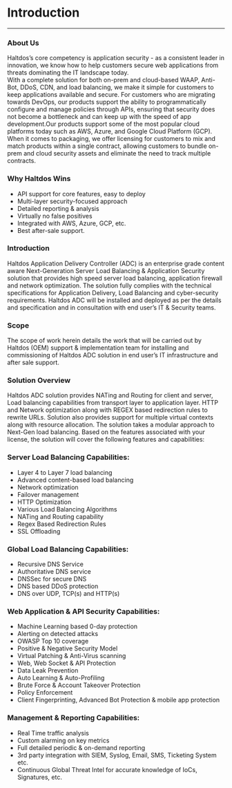 # Introduction
---
### About Us

Haltdos’s core competency is application security - as a consistent leader in innovation, we know how to help customers secure web applications from threats dominating the IT landscape today.  
With a complete solution for both on-prem and cloud-based WAAP, Anti-Bot, DDoS, CDN, and load balancing, we make it simple for customers to keep applications available and secure. For customers who are migrating towards DevOps, our products support the ability to programmatically configure and manage policies through APIs, ensuring that security does not become a bottleneck and can keep up with the speed of app development.Our products support some of the most popular cloud platforms today such as AWS, Azure, and Google Cloud Platform (GCP). When it comes to packaging, we offer licensing for customers to mix and match products within a single contract, allowing customers to bundle on-prem and cloud security assets and eliminate the need to track multiple contracts.

### Why Haltdos Wins

- API support for core features, easy to deploy
- Multi-layer security-focused approach
- Detailed reporting & analysis
- Virtually no false positives
- Integrated with AWS, Azure, GCP, etc.
- Best after-sale support.

### Introduction

Haltdos Application Delivery Controller (ADC) is an enterprise grade content aware Next-Generation Server Load Balancing & Application Security solution that provides high speed server load balancing, application firewall and network optimization. The solution fully complies with the technical specifications for Application Delivery, Load Balancing and cyber-security requirements. Haltdos ADC will be installed and deployed as per the details and specification and in consultation with end user’s IT & Security teams.

### Scope

The scope of work herein details the work that will be carried out by Haltdos (OEM) support & implementation team for installing and commissioning of Haltdos ADC solution in end user’s IT infrastructure and after sale support.

### Solution Overview

Haltdos ADC solution provides NATing and Routing for client and server, Load balancing capabilities from transport layer to application layer. HTTP and Network optimization along with REGEX based redirection rules to rewrite URLs. Solution also provides support for multiple virtual contexts along with resource allocation. The solution takes a modular approach to Next-Gen load balancing. Based on the features associated with your license, the solution will cover the following features and capabilities:

### Server Load Balancing Capabilities:

- Layer 4 to Layer 7 load balancing
- Advanced content-based load balancing
- Network optimization
- Failover management
- HTTP Optimization
- Various Load Balancing Algorithms
- NATing and Routing capability
- Regex Based Redirection Rules
- SSL Offloading

### Global Load Balancing Capabilities:

- Recursive DNS Service
- Authoritative DNS service
- DNSSec for secure DNS
- DNS based DDoS protection
- DNS over UDP, TCP(s) and HTTP(s)

### Web Application & API Security Capabilities:

- Machine Learning based 0-day protection
- Alerting on detected attacks
- OWASP Top 10 coverage
- Positive & Negative Security Model
- Virtual Patching & Anti-Virus scanning
- Web, Web Socket & API Protection
- Data Leak Prevention
- Auto Learning & Auto-Profiling
- Brute Force & Account Takeover Protection
- Policy Enforcement
- Client Fingerprinting, Advanced Bot Protection & mobile app protection

### Management & Reporting Capabilities:

- Real Time traffic analysis
- Custom alarming on key metrics
- Full detailed periodic & on-demand reporting
- 3rd party integration with SIEM, Syslog, Email, SMS, Ticketing System etc.
- Continuous Global Threat Intel for accurate knowledge of IoCs, Signatures, etc.

